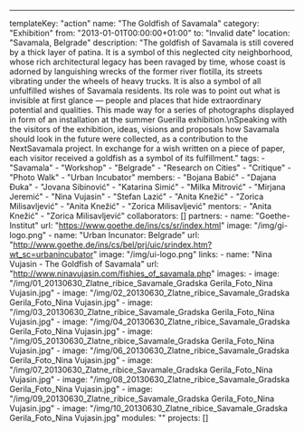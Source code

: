 ---
  templateKey: "action"
  name: "The Goldfish of Savamala"
  category: "Exhibition"
  from: "2013-01-01T00:00:00+01:00"
  to: "Invalid date"
  location: "Savamala, Belgrade"
  description: "The goldfish of Savamala is still covered by a thick layer of patina. It is a symbol of this neglected city neighborhood, whose rich architectural legacy has been ravaged by time, whose coast is adorned by languishing wrecks of the former river flotilla, its streets vibrating under the wheels of heavy trucks. It is also a symbol of all unfulfilled wishes of Savamala residents. Its role was to point out what is invisible at first glance — people and places that hide extraordinary potential and qualities. This made way for a series of photographs displayed in form of an installation at the summer Guerilla exhibition.\nSpeaking with the visitors of the exhibition, ideas, visions and proposals how Savamala should look in the future were collected, as a contribution to the NextSavamala project. In exchange for a wish written on a piece of paper, each visitor received a goldfish as a symbol of its fulfillment."
  tags: 
    - "Savamala"
    - "Workshop"
    - "Belgrade"
    - "Research on Cities"
    - "Critique"
    - "Photo Walk"
    - "Urban Incubator"
  members: 
    - "Bojana Babić"
    - "Dajana Đuka"
    - "Jovana Sibinović"
    - "Katarina Simić"
    - "Milka Mitrović"
    - "Mirjana Jeremić"
    - "Nina Vujasin"
    - "Stefan Lazić"
    - "Anita Knežić"
    - "Zorica Milisavljević"
    - "Anita Knežić"
    - "Zorica Milisavljević"
  mentors: 
    - "Anita Knežić"
    - "Zorica Milisavljević"
  collaborators: []
  partners: 
    - 
      name: "Goethe-Institut"
      url: "https://www.goethe.de/ins/cs/sr/index.html"
      image: "/img/gi-logo.png"
    - 
      name: "Urban Incunator: Belgrade"
      url: "http://www.goethe.de/ins/cs/bel/prj/uic/srindex.htm?wt_sc=urbanincubator"
      image: "/img/ui-logo.png"
  links: 
    - 
      name: "Nina Vujasin - ​The Goldfish of Savamala"
      url: "http://www.ninavujasin.com/fishies_of_savamala.php"
  images: 
    - 
      image: "/img/01_20130630_Zlatne_ribice_Savamale_Gradska Gerila_Foto_Nina Vujasin.jpg"
    - 
      image: "/img/02_20130630_Zlatne_ribice_Savamale_Gradska Gerila_Foto_Nina Vujasin.jpg"
    - 
      image: "/img/03_20130630_Zlatne_ribice_Savamale_Gradska Gerila_Foto_Nina Vujasin.jpg"
    - 
      image: "/img/04_20130630_Zlatne_ribice_Savamale_Gradska Gerila_Foto_Nina Vujasin.jpg"
    - 
      image: "/img/05_20130630_Zlatne_ribice_Savamale_Gradska Gerila_Foto_Nina Vujasin.jpg"
    - 
      image: "/img/06_20130630_Zlatne_ribice_Savamale_Gradska Gerila_Foto_Nina Vujasin.jpg"
    - 
      image: "/img/07_20130630_Zlatne_ribice_Savamale_Gradska Gerila_Foto_Nina Vujasin.jpg"
    - 
      image: "/img/08_20130630_Zlatne_ribice_Savamale_Gradska Gerila_Foto_Nina Vujasin.jpg"
    - 
      image: "/img/09_20130630_Zlatne_ribice_Savamale_Gradska Gerila_Foto_Nina Vujasin.jpg"
    - 
      image: "/img/10_20130630_Zlatne_ribice_Savamale_Gradska Gerila_Foto_Nina Vujasin.jpg"
  modules: ""
  projects: []
